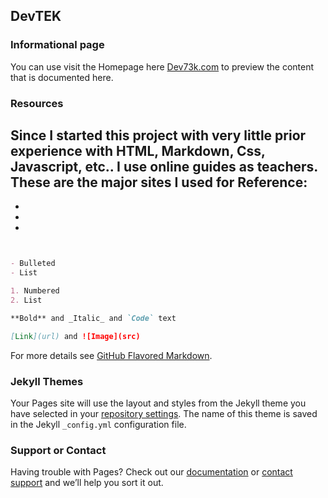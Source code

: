 ## DevTEK
### Informational page

You can use visit the Homepage here [Dev73k.com](http://www.dev73k.com/) to preview the content that is documented here.

### Resources

Since I started this project with very little prior experience with HTML, Markdown, Css, Javascript, etc.. I use online guides as teachers. These are the major sites I used for Reference:
-
-
-
-

```markdown


- Bulleted
- List

1. Numbered
2. List

**Bold** and _Italic_ and `Code` text

[Link](url) and ![Image](src)
```

For more details see [GitHub Flavored Markdown](https://guides.github.com/features/mastering-markdown/).

### Jekyll Themes

Your Pages site will use the layout and styles from the Jekyll theme you have selected in your [repository settings](https://github.com/DevTekInfo/DevTekInfo.github.io/settings). The name of this theme is saved in the Jekyll `_config.yml` configuration file.

### Support or Contact

Having trouble with Pages? Check out our [documentation](https://help.github.com/categories/github-pages-basics/) or [contact support](https://github.com/contact) and we’ll help you sort it out.
